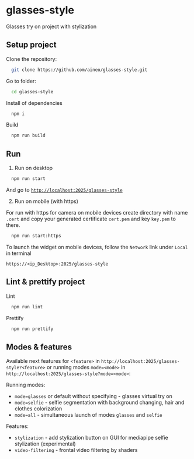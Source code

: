 # glasses-style
Glasses try on project with stylization

## Setup project

Clone the repository:

```sh
  git clone https://github.com/aineo/glasses-style.git
```

Go to folder:
```sh
  cd glasses-style
```

Install of dependencies

```sh
  npm i
```

Build

```sh
  npm run build
```

## Run
1. Run on desktop

```sh
  npm run start
```

And go to  [`http://localhost:2025/glasses-style`](http://localhost:2025/glasses-style)

2. Run on mobile (with https)

For run with https for camera on mobile devices create directory with name `.cert` and copy your generated certificate `cert.pem` and key `key.pem` to there.

```sh
  npm run start:https
```

To launch the widget on mobile devices, follow the `Network` link under `Local` in terminal

```
https://<ip_Desktop>:2025/glasses-style
```

## Lint & prettify project
Lint

```sh
  npm run lint
```

Prettify

```sh
  npm run prettify
```

## Modes & features

Available next features for `<feature>` in `http://localhost:2025/glasses-style?<feature>` or running modes `mode=<mode>` in `http://localhost:2025/glasses-style?mode=<mode>`:

Running modes:
* `mode=glasses` or default without specifying - glasses virtual try on
* `mode=selfie` - selfie segmentation with background changing, hair and clothes colorization
* `mode=all` - simultaneous launch of modes `glasses` and `selfie`

Features:
* `stylization` - add stylization button on GUI for mediapipe selfie stylization (experimental)
* `video-filtering` - frontal video filtering by shaders
